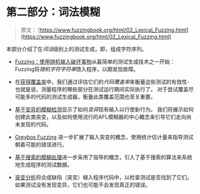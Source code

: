 # 第二部分：词法模糊

> 原文： [https://www.fuzzingbook.org/html/02_Lexical_Fuzzing.html](https://www.fuzzingbook.org/html/02_Lexical_Fuzzing.html)

本部分介绍了在*词法*级别上的测试生成，即，组成字符序列。

*   [Fuzzing：使用随机输入破坏事物](Fuzzer.html)从最简单的测试生成技术之一开始：Fuzzing将*随机字符字符串*馈入程序，以期发现故障。

*   在[获得覆盖率](Coverage.html)中，我们通过评估它们的*代码覆盖率*来衡量这些测试的有效性-也就是说，测量程序的哪些部分在测试运行期间实际执行了。 对于尝试覆盖尽可能多的代码的测试生成器，衡量此类覆盖范围也至关重要。

*   [基于变异的模糊检测](MutationFuzzer.html)显示了如何*变异*现有输入以行使新行为。 我们将展示如何创建此类突变，以及如何使用流行的AFL模糊器的中心概念来引导它们走向尚未发现的代码。

*   [Greybox Fuzzing](GreyboxFuzzer.html) 进一步扩展了输入突变的概念，使用统计估计量来指导测试朝着可能的错误进行。

*   [基于搜索的模糊处理](SearchBasedFuzzer.html)进一步采用了指导的概念，引入了基于搜索的算法来系统地生成程序的测试数据。

*   [突变分析](MutationAnalysis.html)将合成缺陷（突变）植入程序代码中，以检查测试是否找到了它们。 如果测试没有发现变异，它们也可能不会发现真正的错误。